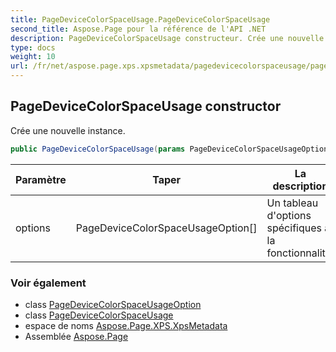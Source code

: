 ```yaml
---
title: PageDeviceColorSpaceUsage.PageDeviceColorSpaceUsage
second_title: Aspose.Page pour la référence de l'API .NET
description: PageDeviceColorSpaceUsage constructeur. Crée une nouvelle instance.
type: docs
weight: 10
url: /fr/net/aspose.page.xps.xpsmetadata/pagedevicecolorspaceusage/pagedevicecolorspaceusage/
---
```

## PageDeviceColorSpaceUsage constructor

Crée une nouvelle instance.

```csharp
public PageDeviceColorSpaceUsage(params PageDeviceColorSpaceUsageOption[] options)
```

| Paramètre | Taper | La description |
| --- | --- | --- |
| options | PageDeviceColorSpaceUsageOption[] | Un tableau d'options spécifiques à la fonctionnalité. |

### Voir également

* class [PageDeviceColorSpaceUsageOption](../../pagedevicecolorspaceusage.pagedevicecolorspaceusageoption/)
* class [PageDeviceColorSpaceUsage](../)
* espace de noms [Aspose.Page.XPS.XpsMetadata](../../pagedevicecolorspaceusage/)
* Assemblée [Aspose.Page](../../../)


